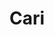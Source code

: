 ---
title: "Cari" # in any language you want
layout: "search" # necessary for search
# url: "/archive"
# description: "Description for Search"
summary: "Halaman Pencarian"
placeholder: "Cari Disini!"
---